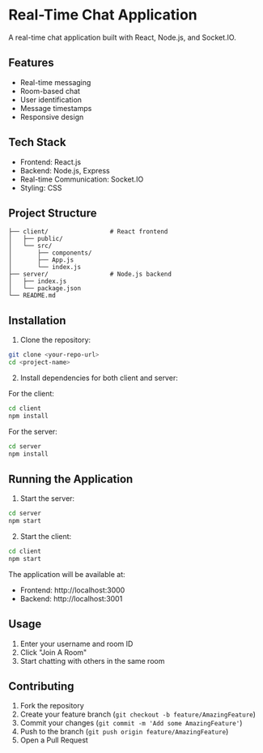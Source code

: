 # Real-Time Chat Application

A real-time chat application built with React, Node.js, and Socket.IO.

## Features

- Real-time messaging
- Room-based chat
- User identification
- Message timestamps
- Responsive design

## Tech Stack

- Frontend: React.js
- Backend: Node.js, Express
- Real-time Communication: Socket.IO
- Styling: CSS

## Project Structure

```
├── client/                 # React frontend
│   ├── public/
│   └── src/
│       ├── components/
│       ├── App.js
│       └── index.js
├── server/                 # Node.js backend
│   ├── index.js
│   └── package.json
└── README.md
```

## Installation

1. Clone the repository:

```bash
git clone <your-repo-url>
cd <project-name>
```

2. Install dependencies for both client and server:

For the client:

```bash
cd client
npm install
```

For the server:

```bash
cd server
npm install
```

## Running the Application

1. Start the server:

```bash
cd server
npm start
```

2. Start the client:

```bash
cd client
npm start
```

The application will be available at:

- Frontend: http://localhost:3000
- Backend: http://localhost:3001

## Usage

1. Enter your username and room ID
2. Click "Join A Room"
3. Start chatting with others in the same room

## Contributing

1. Fork the repository
2. Create your feature branch (`git checkout -b feature/AmazingFeature`)
3. Commit your changes (`git commit -m 'Add some AmazingFeature'`)
4. Push to the branch (`git push origin feature/AmazingFeature`)
5. Open a Pull Request
